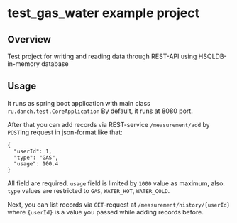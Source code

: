 # test_gas_water example project

## Overview

Test project for writing and reading data through REST-API using HSQLDB-in-memory database

## Usage

It runs as spring boot application with main class `ru.danch.test.CoreApplication`
By default, it runs at 8080 port.

After that you can add records via REST-service `/measurement/add` by `POST`ing request in json-format like that:

```
{
  "userId": 1,
  "type": "GAS",
  "usage": 100.4
}
```

All field are required. `usage` field is limited by `1000` value as maximum, also.
`type` values are restricted to `GAS`, `WATER_HOT`, `WATER_COLD`.

Next, you can list records via `GET`-request at `/measurement/history/{userId}` where `{userId}` is a value you passed while adding records before.
